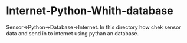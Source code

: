 # Internet-Python-Whith-database
Sensor->Python->Database->Internet.
 In this directory how chek sensor data and send in to internet using pythan an database.
